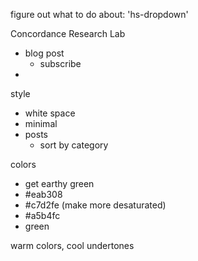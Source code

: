 figure out what to do about:
'hs-dropdown'

Concordance Research Lab

- blog post
  - subscribe
-

style

- white space
- minimal
- posts
  - sort by category

colors

- get earthy green
- #eab308
- #c7d2fe (make more desaturated)
- #a5b4fc
- green

warm colors, cool undertones
